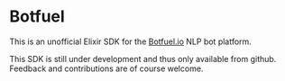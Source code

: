 # Botfuel

This is an unofficial Elixir SDK for the [Botfuel.io](https://app.botfuel.io/docs) NLP bot platform.

This SDK is still under development and thus only available from github.  
Feedback and contributions are of course welcome.
